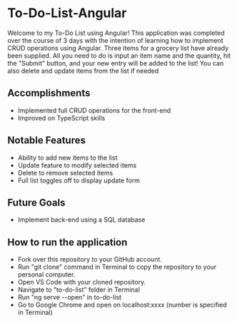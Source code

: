# To-Do-List-Angular

Welcome to my To-Do List using Angular! This application was completed over the course of 3 days with the intention of learning how to implement CRUD operations using Angular. Three items for a grocery list have already been supplied. All you need to do is input an item name and the quantity, hit the "Submit" button, and your new entry will be added to the list! You can also delete and update items from the list if needed

## Accomplishments
- Implemented full CRUD operations for the front-end
- Improved on TypeScript skills

## Notable Features
- Ability to add new items to the list
- Update feature to modify selected items
- Delete to remove selected items
- Full list toggles off to display update form

## Future Goals
- Implement back-end using a SQL database

## How to run the application

- Fork over this repository to your GitHub account.
- Run "git clone" command in Terminal to copy the repository to your personal computer.
- Open VS Code with your cloned repository.
- Navigate to "to-do-list" folder in Terminal
- Run "ng serve --open" in to-do-list
- Go to Google Chrome and open on localhost:xxxx (number is specified in Terminal)